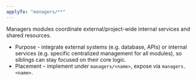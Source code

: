 ```yaml
---
applyTo: "managers/**"
---
```


Managers modules coordinate external/project-wide internal services and shared resources.
- Purpose - integrate external systems (e.g. database, APIs) or internal services (e.g. specific centralized management for all modules), so siblings can stay focused on their core logic.
- Placement – implement under `managers/<name>`, expose via `managers.<name>`.